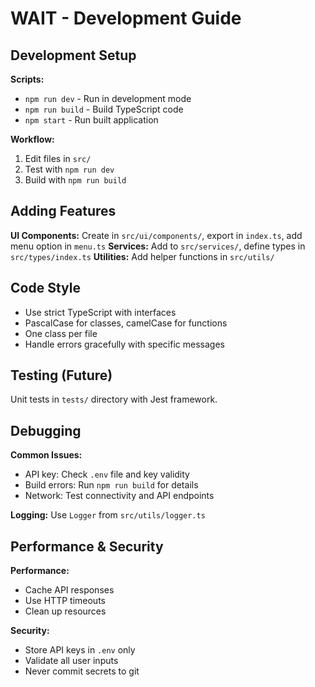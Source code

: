 # WAIT - Development Guide

## Development Setup

**Scripts:**
- `npm run dev` - Run in development mode
- `npm run build` - Build TypeScript code
- `npm start` - Run built application

**Workflow:**
1. Edit files in `src/`
2. Test with `npm run dev`
3. Build with `npm run build`

## Adding Features

**UI Components:** Create in `src/ui/components/`, export in `index.ts`, add menu option in `menu.ts`
**Services:** Add to `src/services/`, define types in `src/types/index.ts`
**Utilities:** Add helper functions in `src/utils/`

## Code Style

- Use strict TypeScript with interfaces
- PascalCase for classes, camelCase for functions
- One class per file
- Handle errors gracefully with specific messages

## Testing (Future)

Unit tests in `tests/` directory with Jest framework.

## Debugging

**Common Issues:**
- API key: Check `.env` file and key validity
- Build errors: Run `npm run build` for details
- Network: Test connectivity and API endpoints

**Logging:** Use `Logger` from `src/utils/logger.ts`

## Performance & Security

**Performance:**
- Cache API responses
- Use HTTP timeouts
- Clean up resources

**Security:**
- Store API keys in `.env` only
- Validate all user inputs
- Never commit secrets to git